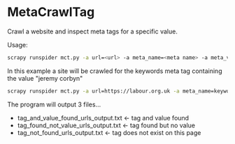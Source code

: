 # MetaCrawlTag
Crawl a website and inspect meta tags for a specific value.

Usage:
```bash
scrapy runspider mct.py -a url=<url> -a meta_name=<meta name> -a meta_value="meta value"
```
In this example a site will be crawled for the keywords meta tag containing the value "jeremy corbyn"
```bash
scrapy runspider mct.py -a url=https://labour.org.uk -a meta_name=keywords -a meta_value='jeremy corbyn'
```
The program will output 3 files...

* tag_and_value_found_urls_output.txt <- tag and value found
* tag_found_not_value_urls_output.txt <- tag found but no value
* tag_not_found_urls_output.txt <- tag does not exist on this page

